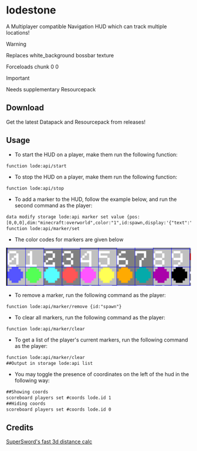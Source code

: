 # lodestone
A Multiplayer compatible Navigation HUD which can track multiple locations!

>[!warning]
>Replaces white_background bossbar texture
>
>Forceloads chunk 0 0

>[!important]
>Needs supplementary Resourcepack

## Download
Get the latest Datapack and Resourcepack from releases!

## Usage

* To start the HUD on a player, make them run the following function:
```mcfunction
function lode:api/start
```

* To stop the HUD on a player, make them run the following function:
```mcfunction
function lode:api/stop
```

* To add a marker to the HUD, follow the example below, and run the second command as the player:
```mcfunction
data modify storage lode:api marker set value {pos:[0,0,0],dim:"minecraft:overworld",color:"1",id:spawn,display:'{"text":"Spawn","color":"green"}'}
function lode:api/marker/set
```
* The color codes for markers are given below
<img src="images/colors.png" width="1000">

* To remove a marker, run the following command as the player:
```mcfunction
function lode:api/marker/remove {id:"spawn"}
```

* To clear all markers, run the following command as the player:
```mcfunction
function lode:api/marker/clear
```

* To get a list of the player's current markers, run the following command as the player:
```mcfunction
function lode:api/marker/clear
##Output in storage lode:api list
```

* You may toggle the presence of coordinates on the left of the hud in the following way:
```mcfunction
##Showing coords
scoreboard players set #coords lode.id 1
##Hiding coords
scoreboard players set #coords lode.id 0
```

## Credits
[SuperSword's fast 3d distance calc](https://github.com/SuperSwordTW/Distance-Trig-Calc-3d)



